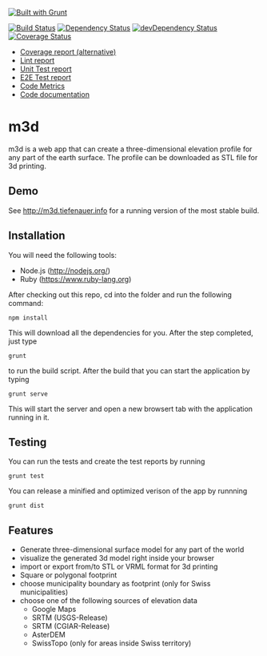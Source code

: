 [![Built with Grunt](https://cdn.gruntjs.com/builtwith.png)](http://gruntjs.com/)

[![Build Status](https://travis-ci.org/tiefenauer/m3d.svg?branch=master)](https://travis-ci.org/tiefenauer/m3d)
[![Dependency Status](https://david-dm.org/tiefenauer/m3d.svg)](https://david-dm.org/tiefenauer/m3d)
[![devDependency Status](https://david-dm.org/tiefenauer/m3d/dev-status.svg)](https://david-dm.org/tiefenauer/m3d#info=devDependencies)
[![Coverage Status](https://coveralls.io/repos/tiefenauer/m3d/badge.svg?branch=master)](https://coveralls.io/r/tiefenauer/m3d?branch=master)

* [Coverage report (alternative)](http://tiefenauer.github.io/m3d/coverage/)
* [Lint report](http://tiefenauer.github.io/m3d/jshint)
* [Unit Test report](http://tiefenauer.github.io/m3d/tests/unit)
* [E2E Test report](http://tiefenauer.github.io/m3d/tests/e2e)
* [Code Metrics](http://tiefenauer.github.io/m3d/metrics)
* [Code documentation](http://tiefenauer.github.io/m3d/doc)

m3d
===
m3d is a web app that can create a three-dimensional elevation profile for any part of the earth surface. The profile can be downloaded as STL file for 3d printing.

Demo
----
See http://m3d.tiefenauer.info for a running version of the most stable build.

Installation
------------
You will need the following tools:
- Node.js (http://nodejs.org/)
- Ruby (https://www.ruby-lang.org)

After checking out this repo, cd into the folder and run the following command:

    npm install

This will download all the dependencies for you. After the step completed, just type

    grunt

 to run the build script. After the build that you can start the application by typing

    grunt serve

This will start the server and open a new browsert tab with the application running in it.

Testing
-------
You can run the tests and create the test reports by running

    grunt test

You can release a minified and optimized verison of the app by runnning

    grunt dist

Features
--------
* Generate three-dimensional surface model for any part of the world
* visualize the generated 3d model right inside your browser
* import or export from/to STL or VRML format for 3d printing
* Square or polygonal footprint
* choose municipality boundary as footprint (only for Swiss municipalities)
* choose one of the following sources of elevation data
    *   Google Maps
    *   SRTM (USGS-Release)
    *   SRTM (CGIAR-Release)
    *   AsterDEM
    *   SwissTopo (only for areas inside Swiss territory)
